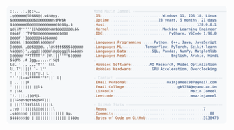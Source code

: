 <picture>
  <source srcset="https://raw.githubusercontent.com/mmazinjameel/mmazinjameel/main/dark_mode.svg?v=1745705326" media="(prefers-color-scheme: dark)">
  <img src="https://raw.githubusercontent.com/mmazinjameel/mmazinjameel/main/light_mode.svg?v=1745705326">
</picture>
